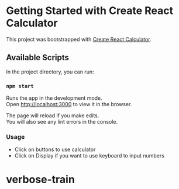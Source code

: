 # Getting Started with Create React Calculator

This project was bootstrapped with [Create React Calculator](https://github.com/facebook/create-react-app).

## Available Scripts

In the project directory, you can run:

### `npm start`

Runs the app in the development mode.\
Open [http://localhost:3000](http://localhost:3000) to view it in the browser.

The page will reload if you make edits.\
You will also see any lint errors in the console.

### Usage

- Click on buttons to use calculator
- Click on Display if you want to use keyboard to input numbers

# verbose-train
